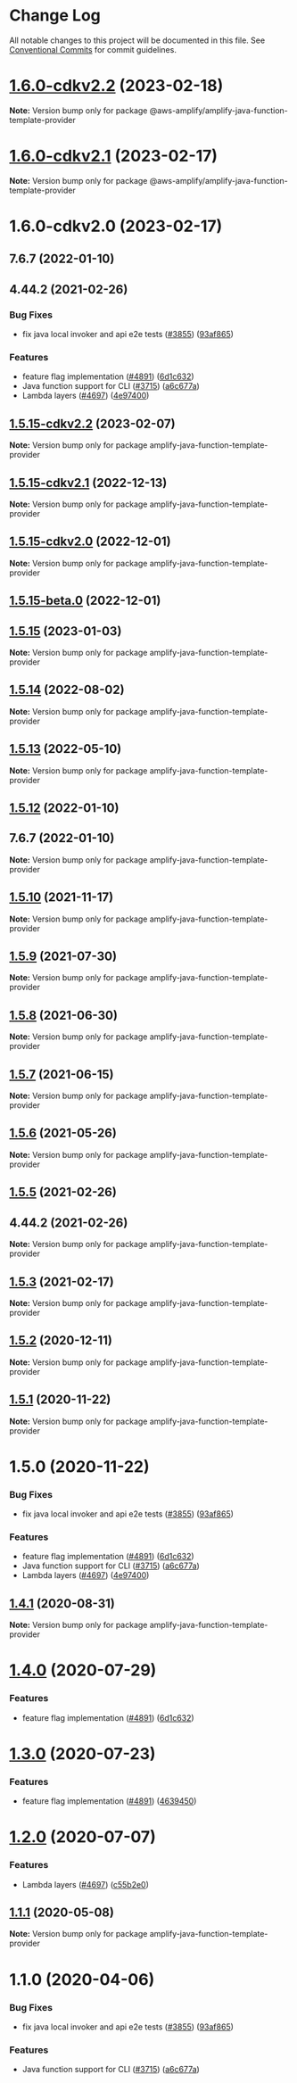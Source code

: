 # Change Log

All notable changes to this project will be documented in this file.
See [Conventional Commits](https://conventionalcommits.org) for commit guidelines.

# [1.6.0-cdkv2.2](https://github.com/aws-amplify/amplify-cli/compare/@aws-amplify/amplify-java-function-template-provider@1.6.0-cdkv2.1...@aws-amplify/amplify-java-function-template-provider@1.6.0-cdkv2.2) (2023-02-18)

**Note:** Version bump only for package @aws-amplify/amplify-java-function-template-provider





# [1.6.0-cdkv2.1](https://github.com/aws-amplify/amplify-cli/compare/@aws-amplify/amplify-java-function-template-provider@1.6.0-cdkv2.0...@aws-amplify/amplify-java-function-template-provider@1.6.0-cdkv2.1) (2023-02-17)

**Note:** Version bump only for package @aws-amplify/amplify-java-function-template-provider





# 1.6.0-cdkv2.0 (2023-02-17)



## 7.6.7 (2022-01-10)



## 4.44.2 (2021-02-26)


### Bug Fixes

* fix java local invoker and api e2e tests ([#3855](https://github.com/aws-amplify/amplify-cli/issues/3855)) ([93af865](https://github.com/aws-amplify/amplify-cli/commit/93af8651d4bedca0b8d08e778a74dc47230d5988))


### Features

* feature flag implementation ([#4891](https://github.com/aws-amplify/amplify-cli/issues/4891)) ([6d1c632](https://github.com/aws-amplify/amplify-cli/commit/6d1c632952a49cb56670c11c9cb0c3620d0eb332))
* Java function support for CLI ([#3715](https://github.com/aws-amplify/amplify-cli/issues/3715)) ([a6c677a](https://github.com/aws-amplify/amplify-cli/commit/a6c677ac3073f6081113a1c341d68e1be4f75b2d))
* Lambda layers ([#4697](https://github.com/aws-amplify/amplify-cli/issues/4697)) ([4e97400](https://github.com/aws-amplify/amplify-cli/commit/4e974007d95c894ab4108a2dff8d5996e7e3ce25))





## [1.5.15-cdkv2.2](https://github.com/aws-amplify/amplify-cli/compare/amplify-java-function-template-provider@1.5.15...amplify-java-function-template-provider@1.5.15-cdkv2.2) (2023-02-07)

**Note:** Version bump only for package amplify-java-function-template-provider





## [1.5.15-cdkv2.1](https://github.com/aws-amplify/amplify-cli/compare/amplify-java-function-template-provider@1.5.15-cdkv2.0...amplify-java-function-template-provider@1.5.15-cdkv2.1) (2022-12-13)

**Note:** Version bump only for package amplify-java-function-template-provider





## [1.5.15-cdkv2.0](https://github.com/aws-amplify/amplify-cli/compare/amplify-java-function-template-provider@1.5.14...amplify-java-function-template-provider@1.5.15-cdkv2.0) (2022-12-01)

**Note:** Version bump only for package amplify-java-function-template-provider





## [1.5.15-beta.0](https://github.com/aws-amplify/amplify-cli/compare/amplify-java-function-template-provider@1.5.14...amplify-java-function-template-provider@1.5.15-beta.0) (2022-12-01)
## [1.5.15](https://github.com/aws-amplify/amplify-cli/compare/amplify-java-function-template-provider@1.5.14...amplify-java-function-template-provider@1.5.15) (2023-01-03)

**Note:** Version bump only for package amplify-java-function-template-provider





## [1.5.14](https://github.com/aws-amplify/amplify-cli/compare/amplify-java-function-template-provider@1.5.13...amplify-java-function-template-provider@1.5.14) (2022-08-02)

**Note:** Version bump only for package amplify-java-function-template-provider





## [1.5.13](https://github.com/aws-amplify/amplify-cli/compare/amplify-java-function-template-provider@1.5.12...amplify-java-function-template-provider@1.5.13) (2022-05-10)

**Note:** Version bump only for package amplify-java-function-template-provider





## [1.5.12](https://github.com/aws-amplify/amplify-cli/compare/amplify-java-function-template-provider@1.5.10...amplify-java-function-template-provider@1.5.12) (2022-01-10)



## 7.6.7 (2022-01-10)

**Note:** Version bump only for package amplify-java-function-template-provider





## [1.5.10](https://github.com/aws-amplify/amplify-cli/compare/amplify-java-function-template-provider@1.5.9...amplify-java-function-template-provider@1.5.10) (2021-11-17)

**Note:** Version bump only for package amplify-java-function-template-provider





## [1.5.9](https://github.com/aws-amplify/amplify-cli/compare/amplify-java-function-template-provider@1.5.8...amplify-java-function-template-provider@1.5.9) (2021-07-30)

**Note:** Version bump only for package amplify-java-function-template-provider





## [1.5.8](https://github.com/aws-amplify/amplify-cli/compare/amplify-java-function-template-provider@1.5.7...amplify-java-function-template-provider@1.5.8) (2021-06-30)

**Note:** Version bump only for package amplify-java-function-template-provider





## [1.5.7](https://github.com/aws-amplify/amplify-cli/compare/amplify-java-function-template-provider@1.5.6...amplify-java-function-template-provider@1.5.7) (2021-06-15)

**Note:** Version bump only for package amplify-java-function-template-provider





## [1.5.6](https://github.com/aws-amplify/amplify-cli/compare/amplify-java-function-template-provider@1.5.5...amplify-java-function-template-provider@1.5.6) (2021-05-26)

**Note:** Version bump only for package amplify-java-function-template-provider





## [1.5.5](https://github.com/aws-amplify/amplify-cli/compare/amplify-java-function-template-provider@1.5.3...amplify-java-function-template-provider@1.5.5) (2021-02-26)



## 4.44.2 (2021-02-26)

**Note:** Version bump only for package amplify-java-function-template-provider





## [1.5.3](https://github.com/aws-amplify/amplify-cli/compare/amplify-java-function-template-provider@1.5.2...amplify-java-function-template-provider@1.5.3) (2021-02-17)

**Note:** Version bump only for package amplify-java-function-template-provider





## [1.5.2](https://github.com/aws-amplify/amplify-cli/compare/amplify-java-function-template-provider@1.5.1...amplify-java-function-template-provider@1.5.2) (2020-12-11)

**Note:** Version bump only for package amplify-java-function-template-provider





## [1.5.1](https://github.com/aws-amplify/amplify-cli/compare/amplify-java-function-template-provider@1.4.1...amplify-java-function-template-provider@1.5.1) (2020-11-22)

**Note:** Version bump only for package amplify-java-function-template-provider





# 1.5.0 (2020-11-22)


### Bug Fixes

* fix java local invoker and api e2e tests ([#3855](https://github.com/aws-amplify/amplify-cli/issues/3855)) ([93af865](https://github.com/aws-amplify/amplify-cli/commit/93af8651d4bedca0b8d08e778a74dc47230d5988))


### Features

* feature flag implementation ([#4891](https://github.com/aws-amplify/amplify-cli/issues/4891)) ([6d1c632](https://github.com/aws-amplify/amplify-cli/commit/6d1c632952a49cb56670c11c9cb0c3620d0eb332))
* Java function support for CLI ([#3715](https://github.com/aws-amplify/amplify-cli/issues/3715)) ([a6c677a](https://github.com/aws-amplify/amplify-cli/commit/a6c677ac3073f6081113a1c341d68e1be4f75b2d))
* Lambda layers ([#4697](https://github.com/aws-amplify/amplify-cli/issues/4697)) ([4e97400](https://github.com/aws-amplify/amplify-cli/commit/4e974007d95c894ab4108a2dff8d5996e7e3ce25))





## [1.4.1](https://github.com/aws-amplify/amplify-cli/compare/amplify-java-function-template-provider@1.4.0...amplify-java-function-template-provider@1.4.1) (2020-08-31)

**Note:** Version bump only for package amplify-java-function-template-provider





# [1.4.0](https://github.com/aws-amplify/amplify-cli/compare/amplify-java-function-template-provider@1.2.0...amplify-java-function-template-provider@1.4.0) (2020-07-29)


### Features

* feature flag implementation ([#4891](https://github.com/aws-amplify/amplify-cli/issues/4891)) ([6d1c632](https://github.com/aws-amplify/amplify-cli/commit/6d1c632952a49cb56670c11c9cb0c3620d0eb332))





# [1.3.0](https://github.com/aws-amplify/amplify-cli/compare/amplify-java-function-template-provider@1.2.0...amplify-java-function-template-provider@1.3.0) (2020-07-23)


### Features

* feature flag implementation ([#4891](https://github.com/aws-amplify/amplify-cli/issues/4891)) ([4639450](https://github.com/aws-amplify/amplify-cli/commit/463945029cfe861f74986d9a8b9af6b827d2063d))





# [1.2.0](https://github.com/aws-amplify/amplify-cli/compare/amplify-java-function-template-provider@1.1.1...amplify-java-function-template-provider@1.2.0) (2020-07-07)


### Features

* Lambda layers ([#4697](https://github.com/aws-amplify/amplify-cli/issues/4697)) ([c55b2e0](https://github.com/aws-amplify/amplify-cli/commit/c55b2e0c3377127aaf887591d7bc20d7240ef11d))





## [1.1.1](https://github.com/aws-amplify/amplify-cli/compare/amplify-java-function-template-provider@1.1.0...amplify-java-function-template-provider@1.1.1) (2020-05-08)

**Note:** Version bump only for package amplify-java-function-template-provider





# 1.1.0 (2020-04-06)


### Bug Fixes

* fix java local invoker and api e2e tests ([#3855](https://github.com/aws-amplify/amplify-cli/issues/3855)) ([93af865](https://github.com/aws-amplify/amplify-cli/commit/93af8651d4bedca0b8d08e778a74dc47230d5988))


### Features

* Java function support for CLI ([#3715](https://github.com/aws-amplify/amplify-cli/issues/3715)) ([a6c677a](https://github.com/aws-amplify/amplify-cli/commit/a6c677ac3073f6081113a1c341d68e1be4f75b2d))
